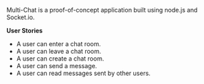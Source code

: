 Multi-Chat is a proof-of-concept application built using node.js and Socket.io.

**User Stories**

  - A user can enter a chat room.
  - A user can leave a chat room.
  - A user can create a chat room.
  - A user can send a message.
  - A user can read messages sent by other users.